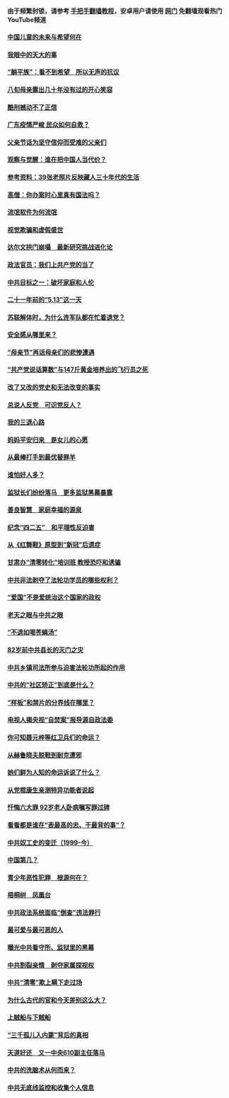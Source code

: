 #### 由于频繁封锁，请参考 [手把手翻墙教程](https://github.com/gfw-breaker/guides/wiki/)，安卓用户请使用 [网门](https://github.com/gfw-breaker/nogfw/blob/master/dl.md?t=07071001) 免翻墙观看热门YouTube频道 

#### [中国儿童的未来与希望何在](../pages/19/427680.md?t=07071001) 

#### [我眼中的天大的事](../pages/19/427619.md?t=07071001) 

#### [“躺平族”：看不到希望　所以无声的抗议](../pages/19/427464.md?t=07071001) 

#### [八旬母亲露出几十年没有过的开心笑容](../pages/19/427429.md?t=07071001) 

#### [酷刑撼动不了正信](../pages/19/427414.md?t=07071001) 

#### [广东疫情严峻 民众如何自救？](../pages/19/427311.md?t=07071001) 

#### [父亲节话为坚守信仰而受难的父亲们](../pages/19/427033.md?t=07071001) 

#### [观察与觉醒：谁在把中国人当代价？](../pages/19/426987.md?t=07071001) 

#### [参考资料：39张老照片反映藏人三十年代的生活](../pages/19/426471.md?t=07071001) 

#### [高僧：你办案时心里真有国法吗？](../pages/19/426530.md?t=07071001) 

#### [流氓软件为何流氓](../pages/19/426531.md?t=07071001) 

#### [视觉欺骗和虚假盛世](../pages/19/426443.md?t=07071001) 

#### [达尔文拱门崩塌　最新研究挑战进化论](../pages/19/426009.md?t=07071001) 

#### [政法官员：我们上共产党的当了](../pages/19/425351.md?t=07071001) 

#### [中共目标之一：破坏家庭和人伦](../pages/19/424454.md?t=07071001) 

#### [二十一年前的“5.13”这一天](../pages/19/424814.md?t=07071001) 

#### [苏联解体时，为什么连军队都在忙着退党？](../pages/19/424335.md?t=07071001) 

#### [安全感从哪里来？](../pages/19/424336.md?t=07071001) 

#### [“母亲节”再话母亲们的悲惨遭遇](../pages/19/424234.md?t=07071001) 

#### [“共产党说话算数”与147斤黄金培养出的飞行员之死](../pages/19/424115.md?t=07071001) 

#### [改了又改的党史和无法改变的事实](../pages/19/424037.md?t=07071001) 

#### [总说人反党　可识党反人？](../pages/19/423820.md?t=07071001) 

#### [我的三退心路](../pages/19/423876.md?t=07071001) 

#### [妈妈平安归来　是女儿的心愿](../pages/19/423947.md?t=07071001) 

#### [从最棒打手到最优替罪羊](../pages/19/423819.md?t=07071001) 

#### [谁怕好人多？](../pages/19/423774.md?t=07071001) 

#### [监狱长们纷纷落马　更多监狱黑幕暴露](../pages/19/423787.md?t=07071001) 

#### [善良智慧　家庭幸福的源泉](../pages/19/423632.md?t=07071001) 

#### [纪念“四二五”　和平理性反迫害](../pages/19/423660.md?t=07071001) 

#### [从《红舞鞋》原型到“新冠”后遗症](../pages/19/423509.md?t=07071001) 

#### [甘肃办“清零转化”培训班 教授恐吓和诱骗](../pages/19/423498.md?t=07071001) 

#### [中共非法剥夺了法轮功学员的哪些权利？](../pages/19/423392.md?t=07071001) 

#### [“爱国”不是爱统治这个国家的政权](../pages/19/423029.md?t=07071001) 

#### [老天之眼与中共之眼](../pages/19/423378.md?t=07071001) 

#### [“不退如喝苍蝇汤”](../pages/19/423287.md?t=07071001) 

#### [82岁前中共县长的灭门之灾](../pages/19/423055.md?t=07071001) 

#### [中共乡镇司法所参与迫害法轮功所起的作用](../pages/19/423064.md?t=07071001) 

#### [中共的“社区矫正”到底是什么？](../pages/19/422870.md?t=07071001) 

#### [“样板”和禁片的分界线在哪里？](../pages/19/422704.md?t=07071001) 

#### [电视人揭央视“自焚案”报导源自政法委](../pages/19/422770.md?t=07071001) 

#### [你可知聂元梓等红卫兵们的命运？](../pages/19/422848.md?t=07071001) 

#### [从赫鲁晓夫脱鞋到耐克遭邪](../pages/19/422826.md?t=07071001) 

#### [她们鲜为人知的命运诉说了什么？](../pages/19/422754.md?t=07071001) 

#### [从党棍康生亲测特异功能者说起](../pages/19/422657.md?t=07071001) 

#### [忏悔六大罪 92岁老人卧病嘱写罪过碑](../pages/19/422750.md?t=07071001) 

#### [看看都是谁在“表最高的忠、干最背的事”？](../pages/19/422703.md?t=07071001) 

#### [中共奴工史的变迁（1999-今）](../pages/19/422656.md?t=07071001) 

#### [中国第几？](../pages/19/422496.md?t=07071001) 

#### [青少年恶性犯罪　根源何在？](../pages/19/422449.md?t=07071001) 

#### [梧桐树　凤凰台](../pages/19/422442.md?t=07071001) 

#### [中共政法系统面临“倒查”违法罪行](../pages/19/422497.md?t=07071001) 

#### [最可爱与最可恶的人](../pages/19/422448.md?t=07071001) 

#### [曝光中共看守所、监狱里的黑幕](../pages/19/422390.md?t=07071001) 

#### [中共割裂亲情　剥夺家属探视权](../pages/19/422364.md?t=07071001) 

#### [中共“清零”欺上瞒下走过场](../pages/19/422306.md?t=07071001) 

#### [为什么古代的官和今天差别这么大？](../pages/19/422228.md?t=07071001) 

#### [上贼船与下贼船](../pages/19/422276.md?t=07071001) 

#### [“三千孤儿入内蒙”背后的真相](../pages/19/422229.md?t=07071001) 

#### [天道好还　又一中央610副主任落马](../pages/19/422155.md?t=07071001) 

#### [中共的洗脑术从何而来？](../pages/19/422154.md?t=07071001) 

#### [中共无底线监控和收集个人信息](../pages/19/422039.md?t=07071001) 

